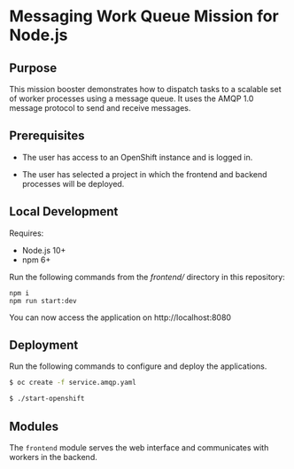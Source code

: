 # Messaging Work Queue Mission for Node.js

## Purpose

This mission booster demonstrates how to dispatch tasks to a scalable
set of worker processes using a message queue. It uses the AMQP 1.0
message protocol to send and receive messages.

## Prerequisites

* The user has access to an OpenShift instance and is logged in.

* The user has selected a project in which the frontend and backend
  processes will be deployed.

## Local Development

Requires:

* Node.js 10+
* npm 6+

Run the following commands from the *frontend/* directory in this repository:

```
npm i
npm run start:dev
```

You can now access the application on http://localhost:8080

## Deployment

Run the following commands to configure and deploy the applications.

```bash
$ oc create -f service.amqp.yaml

$ ./start-openshift
```
## Modules

The `frontend` module serves the web interface and communicates with
workers in the backend.
